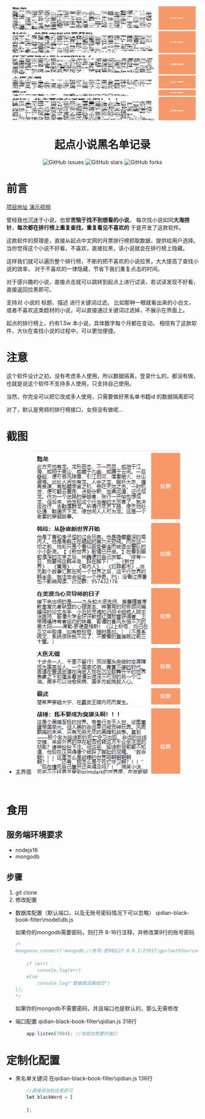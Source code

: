 <p align="center">
    <img src="./assets/img/main.png" width="500" height="300">
</p>
<h1 align="center">起点小说黑名单记录</h1>
<p align="center">
    <a href="https://github.com/cctyl/qidian-black-book-filter/issues" style="text-decoration:none">
        <img src="https://img.shields.io/github/issues/cctyl/qidian-black-book-filter.svg" alt="GitHub issues"/>
    </a>
    <a href="https://github.com/cctyl/qidian-black-book-filter/stargazers" style="text-decoration:none" >
        <img src="https://img.shields.io/github/stars/cctyl/qidian-black-book-filter.svg" alt="GitHub stars"/>
    </a>
    <a href="https://github.com/cctyl/qidian-black-book-filter/network" style="text-decoration:none" >
        <img src="https://img.shields.io/github/forks/cctyl/qidian-black-book-filter.svg" alt="GitHub forks"/>
    </a>
</p>

# 前言
[项目地址](https://github.com/cctyl/qidian-black-book-filter) 
[演示视频](https://www.bilibili.com/video/BV1tu411L7qW)

曾经我也沉迷于小说，也曾**苦恼于找不到想看的小说**。
每次找小说如同**大海捞针**，**每次都在排行榜上重复查找，重复看见不喜欢的**
于是开发了这款软件。

这款软件的原理是，直接从起点中文网的月票排行榜抓取数据，提供给用户选择。
当你觉得这个小说不好看，不喜欢，直接拉黑，该小说就会在排行榜上隐藏。

这样我们就可以遍历整个排行榜，不断的把不喜欢的小说拉黑，大大提高了查找小说的效率，
对于不喜欢的一律隐藏，节省下我们重复点击的时间。

对于感兴趣的小说，直接点击就可以跳转到起点上进行试读，若试读发现不好看，直接返回拉黑即可。

支持对 小说的 标题、描述 进行关键词过滤。
比如那种一眼就看出来的小白文，或者不喜欢这类题材的小说，可以直接通过关键词过滤掉，不展示在界面上。

起点的排行榜上，约有1.5w 本小说，具体数字每个月都在变动。
相信有了这款软件，大伙在查找小说的过程中，可以更加便捷。


# 注意

这个软件设计之初，没有考虑多人使用，所以数据隔离，登录什么的，都没有做，
也就是说这个软件不支持多人使用，只支持自己使用。

当然，你完全可以把它改成多人使用，只需要做好黑名单书籍id 的数据隔离即可

对了，默认是男频的排行榜接口，女频没有做呢...

# 截图
- 主界面 ![主界面](/assets/img/main.png)

​    
# 食用

## 服务端环境要求

- nodejs16
- mongodb



## 步骤
1. git clone
2. 修改配置

- 数据库配置（默认端口，以及无账号密码情况下可以忽略）
	qidian-black-book-filter\model\db.js

	如果你的mongodb需要密码，则打开 8-16行注释，并修改第9行的账号密码

	```js
	/*
	mongoose.connect('mongodb://账号:密码@127.0.0.1:27017/gps?authSource=admin',function (err) {
	
		if (err)
			console.log(err)
		else
			console.log("数据库连接成功")
	});
	*/
	```

	如果你的mongodb不需要密码，并且端口也是默认的，那么无需修改

- 端口配置
	qidian-black-book-filter\qidian.js  318行
	
	```js
		app.listen(7094); //改成你想要的端口
	
	```
	
# 定制化配置

- 黑名单关键词
	在qidian-black-book-filter\qidian.js  136行
	
	```js
		//直接添加到这里即可
		let blackWord = [
			
		];
	```
